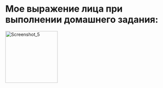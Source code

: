 # Мое выражение лица при выполнении домашнего задания:

<img width="163" alt="Screenshot_5" src="https://github.com/inclem763/GitHub-Pages/assets/134848538/48e3fd16-9b31-4ff4-a096-55410c1926d1">
